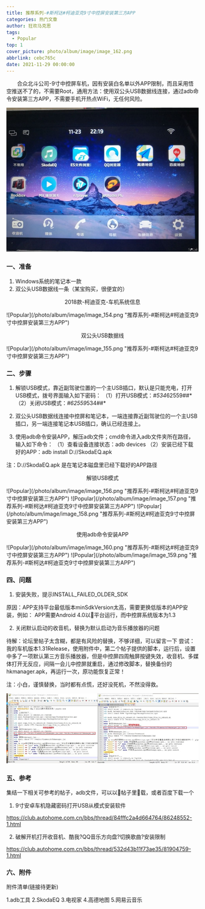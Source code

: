 ```yaml
---
title: 推荐系列-#斯柯达#柯迪亚克9寸中控屏安装第三方APP
categories: 热门文章
author: 狂欢马克思
tags:
  - Popular
top: 1
cover_picture: photo/album/image/image_162.png
abbrlink: cebc765c
date: 2021-11-29 00:00:00
---
```


&emsp;&emsp;合众北斗公司-9寸中控屏车机，因有安装白名单以外APP限制，而且采用悟空推送不了的，不需要Root，通用方法：使用双公头USB数据线连接，通过adb命令安装第三方APP，不需要手机开热点WiFi，无任何风险。

<!-- more -->

![Popular](/photo/album/image/image_153.png "推荐系列-#斯柯达#柯迪亚克9寸中控屏安装第三方APP")

### 一、准备

1. Windows系统的笔记本一款
2. 双公头USB数据线一条（某宝购买，很便宜的）

<p align="center">2018款-柯迪亚克-车机系统信息</p>
![Popular](/photo/album/image/image_154.png "推荐系列-#斯柯达#柯迪亚克9寸中控屏安装第三方APP")


<p align="center">双公头USB数据线</p>
![Popular](/photo/album/image/image_155.png "推荐系列-#斯柯达#柯迪亚克9寸中控屏安装第三方APP")

### 二、步骤

1. 解锁USB模式，靠近副驾驶位置的一个主USB插口，默认是只能充电，打开USB模式，拨号界面输入如下密码：
   （1）打开USB模式：*#534*62559##*
   （2）关闭USB模式：*#62559*534##*

2. 双公头USB数据线连接中控屏和笔记本，一端连接靠近副驾驶位的一个主USB插口，另一端连接笔记本USB插口，确认已经连接上。

3. 使用adb命令安装APP，解压adb文件；cmd命令进入adb文件夹所在路径，输入如下命令：
   （1）查看设备连接状态：adb devices
   （2）安装已经下载好的APP：adb install D://SkodaEQ.apk

注：D://SkodaEQ.apk 是在笔记本磁盘里已经下载好的APP路径

<p align="center">解锁USB模式</p>
![Popular](/photo/album/image/image_156.png "推荐系列-#斯柯达#柯迪亚克9寸中控屏安装第三方APP")
![Popular](/photo/album/image/image_157.png "推荐系列-#斯柯达#柯迪亚克9寸中控屏安装第三方APP")
![Popular](/photo/album/image/image_158.png "推荐系列-#斯柯达#柯迪亚克9寸中控屏安装第三方APP")

<p align="center">使用adb命令安装APP</p>
![Popular](/photo/album/image/image_160.png "推荐系列-#斯柯达#柯迪亚克9寸中控屏安装第三方APP")
![Popular](/photo/album/image/image_159.png "推荐系列-#斯柯达#柯迪亚克9寸中控屏安装第三方APP")


### 四、问题

1. 安装失败，提示INSTALL_FAILED_OLDER_SDK

原因：APP支持平台最低版本minSdkVersion太高，需要更换低版本的APP安装，例如：
APP需要Android 4.0以平台运行，而中控屏系统版本为1.3

2. 关闭默认启动的收音机，替换为默认启动为音乐播放器的问题

待解：论坛里帖子太含糊，都是有风险的替换，不够详细，可以留言一下
尝试：我的车机版本1.31Release，使用附件中，第二个帖子提供的脚本，运行后，设置中多了一项默认第三方音乐播放器，但是中控屏四周触屏按键失效，收音机、多媒体打开无反应，间隔一会儿中控屏就重启，通过修改脚本，替换备份的hkmanager.apk，再运行一次，原功能恢复正常！

注：小白，谨慎替换，当时都有点慌，还好没死机，不然没得救。

![Popular](/photo/album/image/image_161.png "推荐系列-#斯柯达#柯迪亚克9寸中控屏安装第三方APP")

### 五、参考

集结一下相关可参考的帖子，adb文件，可以以帖子里载，或者百度下载一个

1. 9寸安卓车机隐藏密码打开USB从模式安装软件

https://club.autohome.com.cn/bbs/thread/84fffc2a4d664764/86248552-1.html

2. 破解开机打开收音机、酷我?QQ音乐方向盘?切换歌曲?安装限制

https://club.autohome.com.cn/bbs/thread/532d43b11f73ae35/81904759-1.html

### 六、附件

附件清单(链接待更新)

1.adb工具
2.SkodaEQ
3.电视家
4.高德地图
5.网易云音乐


